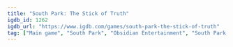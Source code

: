 ```yaml
---
title: "South Park: The Stick of Truth"
igdb_id: 1262
igdb_url: "https://www.igdb.com/games/south-park-the-stick-of-truth"
tag: ["Main game", "South Park", "Obsidian Entertainment", "South Park Digital Studios", "Role-playing (RPG)", "Strategy", "Adventure", "Single player", "Third person", "Side view", "Action", "Fantasy", "Comedy", "Open world"]
---
```

